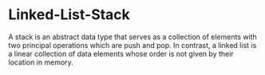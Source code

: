 # Linked-List-Stack

A stack is an abstract data type that serves as a collection of elements with two principal operations which are push and pop. In contrast, a linked list is a linear collection of data elements whose order is not given by their location in memory.
